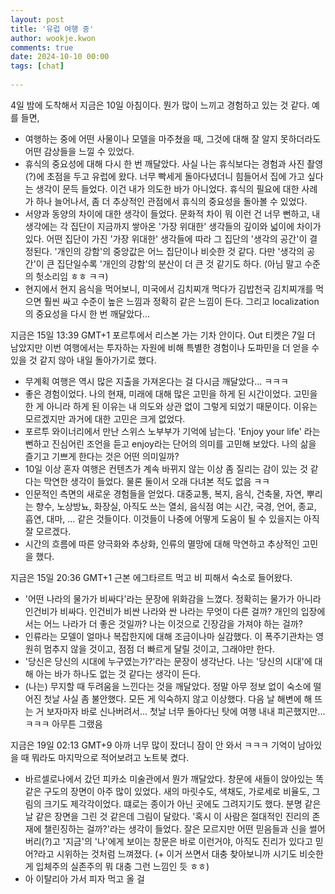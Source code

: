 ```yaml
---  
layout: post  
title: '유럽 여행 중'  
author: wookje.kwon  
comments: true  
date: 2024-10-10 00:00  
tags: [chat]  
  
---  
```


4일 밤에 도착해서 지금은 10일 아침이다. 뭔가 많이 느끼고 경험하고 있는 것 같다. 예를 들면,

- 여행하는 중에 어떤 사물이나 모델을 마주쳤을 때, 그것에 대해 잘 알지 못하더라도 어떤 감상들을 느낄 수 있었다.  
- 휴식의 중요성에 대해 다시 한 번 깨달았다. 사실 나는 휴식보다는 경험과 사진 촬영(?)에 초점을 두고 유럽에 왔다. 너무 빡세게 돌아다녔더니 힘들어서 집에 가고 싶다는 생각이 문득 들었다. 이건 내가 의도한 바가 아니었다. 휴식의 필요에 대한 사례가 하나 늘어나서, 좀 더 추상적인 관점에서 휴식의 중요성을 돌아볼 수 있었다.  
- 서양과 동양의 차이에 대한 생각이 들었다. 문화적 차이 뭐 이런 건 너무 뻔하고, 내 생각에는 각 집단이 지금까지 쌓아온 '가장 위대한' 생각들의 깊이와 넓이에 차이가 있다. 어떤 집단이 가진 '가장 위대한' 생각들에 따라 그 집단의 '생각의 공간'이 결정된다. '개인의 강함'의 중앙값은 어느 집단이나 비슷한 것 같다. 다만 '생각의 공간'이 큰 집단일수록 '개인의 강함'의 분산이 더 큰 것 같기도 하다. (아님 말고 수준의 헛소리임 ㅎㅎ ㅋㅋ)  
- 현지에서 현지 음식을 먹어보니, 미국에서 김치찌개 먹다가 김밥천국 김치찌개를 먹으면 훨씬 싸고 수준이 높은 느낌과 정확히 같은 느낌이 든다. 그리고 localization의 중요성을 다시 한 번 깨달았다...  

지금은 15일 13:39 GMT+1 포르투에서 리스본 가는 기차 안이다. Out 티켓은 7일 더 남았지만 이번 여행에서는 투자하는 자원에 비해 특별한 경험이나 도파민을 더 얻을 수 있을 것 같지 않아 내일 돌아가기로 했다.  

- 무계획 여행은 역시 많은 지출을 가져온다는 걸 다시금 깨달았다... ㅋㅋㅋ  
- 좋은 경험이었다. 나의 현재, 미래에 대해 많은 고민을 하게 된 시간이었다. 고민을 한 게 아니라 하게 된 이유는 내 의도와 상관 없이 그렇게 되었기 때문이다. 이유는 모르겠지만 과거에 대한 고민은 크게 없었다.  
- 포르투 와이너리에서 만난 스위스 노부부가 기억에 남는다. 'Enjoy your life' 라는 뻔하고 진심어린 조언을 듣고 enjoy라는 단어의 의미를 고민해 보았다. 나의 삶을 즐기고 기쁘게 한다는 것은 어떤 의미일까?  
- 10일 이상 혼자 여행은 컨텐츠가 계속 바뀌지 않는 이상 좀 질리는 감이 있는 것 같다는 막연한 생각이 들었다. 물론 둘이서 오래 다녀본 적도 없음 ㅋㅋ  
- 인문적인 측면의 새로운 경험들을 얻었다. 대중교통, 복지, 음식, 건축물, 자연, 뿌리는 향수, 노상방뇨, 화장실, 아직도 쓰는 열쇠, 음식점 여는 시간, 국경, 언어, 종교, 흡연, 대마, ... 같은 것들이다. 이것들이 나중에 어떻게 도움이 될 수 있을지는 아직 잘 모르겠다.  
- 시간의 흐름에 따른 양극화와 추상화, 인류의 멸망에 대해 막연하고 추상적인 고민을 했다.  

지금은 15일 20:36 GMT+1 근본 에그타르트 먹고 비 피해서 숙소로 들어왔다.

- '어떤 나라의 물가가 비싸다'라는 문장에 위화감을 느꼈다. 정확히는 물가가 아니라 인건비가 비싸다. 인건비가 비싼 나라와 싼 나라는 무엇이 다른 걸까? 개인의 입장에서는 어느 나라가 더 좋은 것일까? 나는 이것으로 긴장감을 가져야 하는 걸까?  
- 인류라는 모델이 얼마나 복잡한지에 대해 조금이나마 실감했다. 이 폭주기관차는 영원히 멈추지 않을 것이고, 점점 더 빠르게 달릴 것이고, 그래야만 한다.  
- '당신은 당신의 시대에 누구였는가?'라는 문장이 생각난다. 나는 '당신의 시대'에 대해 아는 바가 하나도 없는 것 같다는 생각이 든다.  
- (나는) 무지할 때 두려움을 느낀다는 것을 깨달았다. 정말 아무 정보 없이 숙소에 떨어진 첫날 사실 좀 불안했다. 모든 게 익숙하지 않고 이상했다. 다음 날 해변에 해 뜨는 거 보자마자 바로 신나버려서... 첫날 너무 돌아다닌 탓에 여행 내내 피곤했지만... ㅋㅋㅋ 아무튼 그랬음  

지금은 19일 02:13 GMT+9 아까 너무 많이 잤더니 잠이 안 와서 ㅋㅋㅋ 기억이 남아있을 때 뭐라도 마지막으로 적어보려고 노트북 켰다.

- 바르셀로나에서 갔던 피카소 미술관에서 뭔가 깨달았다. 창문에 새들이 앉아있는 똑같은 구도의 장면이 아주 많이 있었다. 새의 마릿수도, 색채도, 가로세로 비율도, 그림의 크기도 제각각이었다. 떄로는 종이가 아닌 곳에도 그려지기도 했다. 분명 같은 날 같은 장면을 그린 것 같은데 그림이 달랐다. '혹시 이 사람은 절대적인 진리의 존재에 챌린징하는 걸까?'라는 생각이 들었다. 잘은 모르지만 어떤 믿음들과 신을 썰어버리(?)고 '지금'의 '나'에게 보이는 창문은 바로 이런거야, 아직도 진리가 있다고 믿어?라고 시위하는 것처럼 느껴졌다. (+ 이거 쓰면서 대충 찾아보니까 시기도 비슷한 게 입체주의 실존주의 뭐 대충 그런 느낌인 듯 ㅎㅎ)  
- 아 이탈리아 가서 피자 먹고 올 걸  